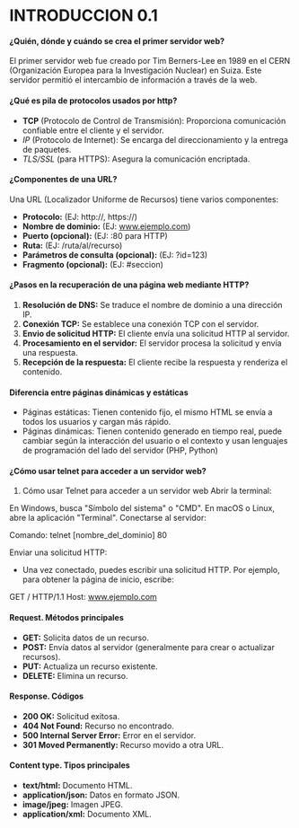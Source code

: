 # INTRODUCCION 0.1

#### ¿Quién, dónde y cuándo se crea el primer servidor web?

El primer servidor web fue creado por Tim Berners-Lee en 1989 en el CERN (Organización Europea para la Investigación Nuclear) en Suiza. Este servidor permitió el intercambio de información a través de la web.

#### ¿Qué es pila de protocolos usados por http?

- **TCP** (Protocolo de Control de Transmisión): Proporciona comunicación confiable entre el cliente y el servidor.
- *IP* (Protocolo de Internet): Se encarga del direccionamiento y la entrega de paquetes.
- *TLS/SSL* (para HTTPS): Asegura la comunicación encriptada.
	
#### ¿Componentes de una URL?

Una URL (Localizador Uniforme de Recursos) tiene varios componentes:

- **Protocolo:** (EJ: http://, https://)
- **Nombre de dominio:** (EJ: www.ejemplo.com)
- **Puerto (opcional):** (EJ: :80 para HTTP)
- **Ruta:** (EJ: /ruta/al/recurso)
- **Parámetros de consulta (opcional):** (EJ: ?id=123)
- **Fragmento (opcional):** (EJ: #seccion)

#### ¿Pasos en la recuperación de una página web mediante HTTP?

1. **Resolución de DNS:** Se traduce el nombre de dominio a una dirección IP.
2. **Conexión TCP:** Se establece una conexión TCP con el servidor.
3. **Envio de solicitud HTTP:** El cliente envía una solicitud HTTP al servidor.
4. **Procesamiento en el servidor:** El servidor procesa la solicitud y envía una respuesta.
5. **Recepción de la respuesta:** El cliente recibe la respuesta y renderiza el contenido.
	
#### Diferencia entre páginas dinámicas y estáticas

- Páginas estáticas: Tienen contenido fijo, el mismo HTML se envía a todos los usuarios y cargan más rápido.
- Páginas dinámicas: Tienen contenido generado en tiempo real, puede cambiar según la interacción del usuario o el contexto y usan lenguajes de programación del lado del servidor (PHP, Python)
	
#### ¿Cómo usar telnet para acceder a un servidor web?
1. Cómo usar Telnet para acceder a un servidor web
Abrir la terminal:

En Windows, busca "Símbolo del sistema" o "CMD".
En macOS o Linux, abre la aplicación "Terminal".
Conectarse al servidor:

Comando:
telnet [nombre_del_dominio] 80

Enviar una solicitud HTTP:
- Una vez conectado, puedes escribir una solicitud HTTP. Por ejemplo, para obtener la página de inicio, escribe:

GET / HTTP/1.1
Host: www.ejemplo.com

#### Request. Métodos principales
- **GET:** Solicita datos de un recurso.
- **POST:** Envía datos al servidor (generalmente para crear o actualizar recursos).
- **PUT:** Actualiza un recurso existente.
- **DELETE:** Elimina un recurso.

#### Response. Códigos

- **200 OK:** Solicitud exitosa.
- **404 Not Found:** Recurso no encontrado.
- **500 Internal Server Error:** Error en el servidor.
- **301 Moved Permanently:** Recurso movido a otra URL.

#### Content type. Tipos principales
- **text/html:** Documento HTML.
- **application/json:** Datos en formato JSON.
- **image/jpeg:** Imagen JPEG.
- **application/xml:** Documento XML.
